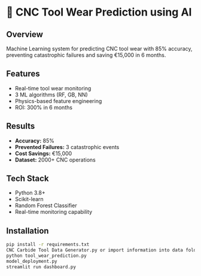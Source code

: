# 🔧 CNC Tool Wear Prediction using AI

## Overview
Machine Learning system for predicting CNC tool wear with 85% accuracy, 
preventing catastrophic failures and saving €15,000 in 6 months.

## Features
- Real-time tool wear monitoring
- 3 ML algorithms (RF, GB, NN)
- Physics-based feature engineering
- ROI: 300% in 6 months

## Results
- **Accuracy:** 85%
- **Prevented Failures:** 3 catastrophic events
- **Cost Savings:** €15,000
- **Dataset:** 2000+ CNC operations

## Tech Stack
- Python 3.8+
- Scikit-learn
- Random Forest Classifier
- Real-time monitoring capability

## Installation
```bash
pip install -r requirements.txt
CNC Carbide Tool Data Generator.py or import information into data folder
python tool_wear_prediction.py
model_deployment.py
streamlit run dashboard.py
